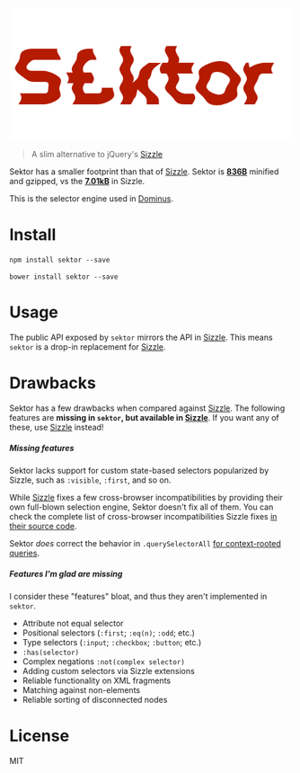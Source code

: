 ![sektor.png][5]

> A slim alternative to jQuery's [Sizzle][1]

Sektor has a smaller footprint than that of [Sizzle][1]. <span>Sektor is [**836B**][3]</span> minified and gzipped, vs <span>the [**7.01kB**][2] in Sizzle</span>.

This is the selector engine used in [Dominus][4].

# Install

```shell
npm install sektor --save
```

```shell
bower install sektor --save
```

# Usage

The public API exposed by `sektor` mirrors the API in [Sizzle][1]. This means `sektor` is a drop-in replacement for [Sizzle][1].

# Drawbacks

Sektor has a few drawbacks when compared against [Sizzle][1]. The following features are **missing in `sektor`, but available in [Sizzle][1]**. If you want any of these, use [Sizzle][1] instead!

##### Missing features

Sektor lacks support for custom state-based selectors popularized by Sizzle, such as `:visible`, `:first`, and so on.

While [Sizzle][1] fixes a few cross-browser incompatibilities by providing their own full-blown selection engine, Sektor doesn't fix all of them. You can check the complete list of cross-browser incompatibilities Sizzle fixes [in their source code][6].

Sektor _does_ correct the behavior in `.querySelectorAll` [for context-rooted queries][7].

##### Features I'm glad are missing

I consider these "features" bloat, and thus they aren't implemented in `sektor`.

* Attribute not equal selector
* Positional selectors (`:first`; `:eq(n)`; `:odd`; etc.)
* Type selectors (`:input`; `:checkbox`; `:button`; etc.)
* `:has(selector)`
* Complex negations `:not(complex selector)`
* Adding custom selectors via Sizzle extensions
* Reliable functionality on XML fragments
* Matching against non-elements
* Reliable sorting of disconnected nodes

# License

MIT

[1]: https://github.com/jquery/sizzle
[2]: https://github.com/jquery/sizzle/blob/master/dist/sizzle.min.js
[3]: https://github.com/bevacqua/sektor/blob/master/dist/sektor.min.js
[4]: https://github.com/bevacqua/dominus
[5]: https://raw.githubusercontent.com/bevacqua/sektor/master/resources/sektor.png
[6]: https://github.com/jquery/sizzle/blob/5bc4454a18b859025cbb8480c70bd3b7ec623ac0/src/sizzle.js#L602-L676
[7]: http://ejohn.org/blog/thoughts-on-queryselectorall/

